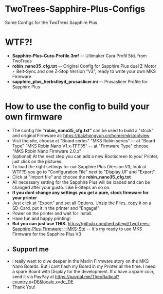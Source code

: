 # TwoTrees-Sapphire-Plus-Configs
Some Configs for the TwoTrees Sapphire Plus
# WTF?!
- **Sapphire-Plus-Cura-Profile.3mf** -- Ultimaker Cura Profil Std. from TwoTrees
- **robin_nano35_cfg.txt** -- Original Config for Sapphire Plus dual Z-Motor + Belt-Sync and one Z-Stop Version "V3", ready to write your own MKS Firmware
- **sapphire_plus_herbstleyd_prusaslicer.ini** -- Prusaslicer Profile for Sapphire Plus 
# How to use the config to build your own firmware
- The config file **"robin_nano35_cfg.txt"** can be used to build a "stock" and original Firmware at: https://baizhongyun.cn/home/mkstoolview
- Visit the site, choose at "Board series" "MKS Robin series" -- at "Board Type" "MKS Robin Nano V1.x-TFT35" -- at "Firmware Type" choose "MKS Robin Nano Firmware 2.0.x"
- (optional) At the next step you can add a new Bootscreen to your Printer, just click on the pictures.
- To load the right settings for our Sapphire Plus (Version V3, look at WTF?!) you go to "Configuration File" next to "Display UI" and "Export"
- Click at "Import file" and choose the **robin_nano35_cfg.txt**
- All necessary setting for the Sapphire Plus will be loaded and can be changed after your gusto. Like E-Steps an so on. 
- **If you dont change any settings you get a pure, stock firmware for your printer**
- Just click at "Export" and set all Options. Unzip the Files, copy it on a SD-Card, put it in the printer and "Engage!"
- Power on the printer and wait for install. 
- Have fun and happy printing!
- **But you can just use THIS:** https://github.com/herbstleyd/TwoTrees-Sapphire-Plus-Firmware---MKS-Std -- It´s my ready to use MKS Firmware for the Sapphire Plus V3
- ## Support me
- I really want to dive deeper in the Marlin Firmware story on the MKS Nano Boards. But i cant flash my Board in my Printer all the time. I need a spare Board with Display for the development. If u have a spare coin, send it via PayPay at https://paypal.me/TheoRadical?country.x=DE&locale.x=de_DE
- Thank You!

